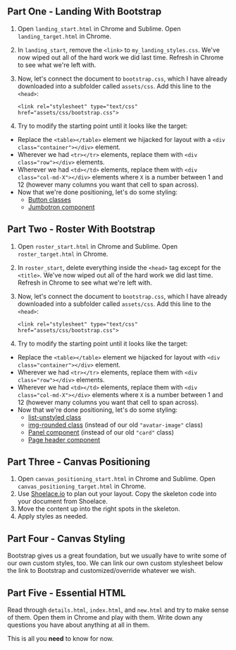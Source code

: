 ## Part One - Landing With Bootstrap

 1. Open `landing_start.html` in Chrome and Sublime. Open `landing_target.html` in Chrome.
 1. In `landing_start`, remove the `<link>` to `my_landing_styles.css`. We've now wiped out all of the hard work we did last time. Refresh in Chrome to see what we're left with.
 1. Now, let's connect the document to `bootstrap.css`, which I have already downloaded into a subfolder called `assets/css`. Add this line to the `<head>`:

        <link rel="stylesheet" type="text/css" href="assets/css/bootstrap.css">
 
 1. Try to modify the starting point until it looks like the target:
  - Replace the `<table></table>` element we hijacked for layout with a `<div class="container"></div>` element.
  - Wherever we had `<tr></tr>` elements, replace them with `<div class="row"></div>` elements.
  - Wherever we had `<td></td>` elements, replace them with `<div class="col-md-X"></div>` elements where `X` is a number between 1 and 12 (however many columns you want that cell to span across).
  - Now that we're done positioning, let's do some styling:
    - [Button classes](http://getbootstrap.com/css/#buttons)
    - [Jumbotron component](http://getbootstrap.com/components/#jumbotron)

## Part Two - Roster With Bootstrap

 1. Open `roster_start.html` in Chrome and Sublime. Open `roster_target.html` in Chrome.
 1. In `roster_start`, delete everything inside the `<head>` tag except for the `<title>`. We've now wiped out all of the hard work we did last time. Refresh in Chrome to see what we're left with.
 1. Now, let's connect the document to `bootstrap.css`, which I have already downloaded into a subfolder called `assets/css`. Add this line to the `<head>`:

        <link rel="stylesheet" type="text/css" href="assets/css/bootstrap.css">
 
 1. Try to modify the starting point until it looks like the target:
  - Replace the `<table></table>` element we hijacked for layout with `<div class="container"></div>` element.
  - Wherever we had `<tr></tr>` elements, replace them with `<div class="row"></div>` elements.
  - Wherever we had `<td></td>` elements, replace them with `<div class="col-md-X"></div>` elements where `X` is a number between 1 and 12 (however many columns you want that cell to span across).
  - Now that we're done positioning, let's do some styling:
    - [list-unstyled class](http://getbootstrap.com/css/#unstyled)
    - [img-rounded class](http://getbootstrap.com/css/#images-shapes) (instead of our old `"avatar-image"` class)
    - [Panel component](http://getbootstrap.com/components/#panels) (instead of our old `"card"` class)
    - [Page header component](http://getbootstrap.com/components/#page-header)

## Part Three - Canvas Positioning

 1. Open `canvas_positioning_start.html` in Chrome and Sublime. Open `canvas_positioning_target.html` in Chrome.
 1. Use [Shoelace.io](http://shoelace.io/) to plan out your layout. Copy the skeleton code into your document from Shoelace.
 1. Move the content up into the right spots in the skeleton.
 1. Apply styles as needed.

## Part Four - Canvas Styling

Bootstrap gives us a great foundation, but we usually have to write some of our own custom styles, too. We can link our own custom stylesheet below the link to Bootstrap and customized/override whatever we wish.


## Part Five - Essential HTML

Read through `details.html`, `index.html`, and `new.html` and try to make sense of them. Open them in Chrome and play with them. Write down any questions you have about anything at all in them.

This is all you **need** to know for now.
